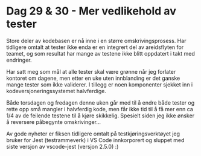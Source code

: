 # Dag 29 & 30 - Mer vedlikehold av tester

Store deler av kodebasen er nå inne i en større omskrivingsprosess. Har tidligere
omtalt at tester ikke enda er en integrert del av areidsflyten for teamet, og som
resultat har mange av testene ikke blitt oppdatert i takt med endringer.

Har satt meg som mål at alle tester skal være grønne når jeg forlater kontoret
om dagene, men etter en uke uten innblanding er det ganske mange tester som ikke
validerer. I tillegg er noen komponenter sjekket inn i kodeversjoneringssystemet
halvferdige.

Både torsdagen og fredagen denne uken går med til å endre både tester og rette
opp små mangler i halvferdig kode, men får ikke tid til å få mer enn ca 1/4 av
de feilende testene til å kjøre skikkelig. Spesielt siden jeg ikke ønsker å reversere
påbegynte omskrivinger...

Av gode nyheter er fiksen tidligere omtalt på testkjøringsverktøyet jeg bruker
for Jest (testrammeverk) i VS Code innkorporert og sluppet med siste versjon
av vscode-jest (versjon 2.5.0) :)
